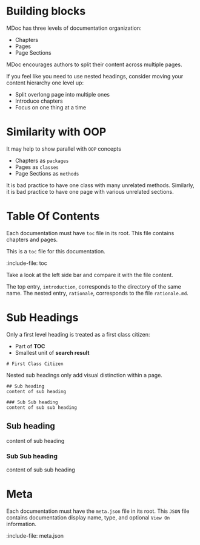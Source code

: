 # Building blocks

MDoc has three levels of documentation organization:
* Chapters
* Pages
* Page Sections

MDoc encourages authors to split their content across multiple pages. 

If you feel like you need to use nested headings, consider moving your content hierarchy one level up:
* Split overlong page into multiple ones
* Introduce chapters
* Focus on one thing at a time

# Similarity with OOP

It may help to show parallel with `OOP` concepts 
* Chapters as `packages`
* Pages as `classes`
* Page Sections as `methods`

It is bad practice to have one class with many unrelated methods. 
Similarly, it is bad practice to have one page with various unrelated sections.

# Table Of Contents

Each documentation must have `toc` file in its root. 
This file contains chapters and pages.

This is a `toc` file for this documentation.

:include-file: toc

Take a look at the left side bar and compare it with the file content.

The top entry, `introduction`, corresponds to the directory of the same name. 
The nested entry, `rationale`, corresponds to the file `rationale.md`.

# Sub Headings

Only a first level heading is treated as a first class citizen:
* Part of **TOC**
* Smallest unit of **search result**
```   
# First Class Citizen
```

Nested sub headings only add visual distinction within a page.

    ## Sub heading
    content of sub heading
    
    ### Sub Sub heading
    content of sub sub heading

## Sub heading
content of sub heading

### Sub Sub heading
content of sub sub heading


# Meta

Each documentation must have the `meta.json` file in its root.
This `JSON` file contains documentation display name, type, and optional `View On` information.

:include-file: meta.json

